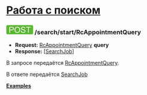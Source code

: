 [Работа с поиском](../../index.md)
==================================

### ![POST](../../../../img/post.png) /search/start/RcAppointmentQuery
* **Request:** [RcAppointmentQuery](../../../../types.md#rcappointmentquery) **query**
* **Response:** [[SearchJob](../../../../types.md#searchjob)]

В запросе передаётся [RcAppointmentQuery](../../../../types.md#rcappointmentquery). 

В ответе передаётся [SearchJob](../../../../types.md#searchjob)

**[Examples](examples/RcAppointmentQuery.md)**